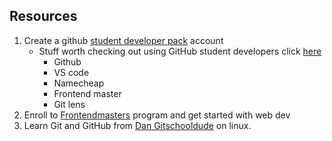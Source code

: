 ## Resources

1. Create a github [student developer pack](https://education.github.com/pack) account
    - Stuff worth checking out using GitHub student developers click [here](https://education.github.com/pack#offers)
        - Github
        - VS code
        - Namecheap
        - Frontend master
        - Git lens
2. Enroll to [Frontendmasters](https://frontendmasters.com/welcome/github-student-developers/) program and get started with web dev 
3. Learn Git and GitHub from [Dan Gitschooldude](https://www.youtube.com/watch?v=OZEGnam2M9s&list=PLu-nSsOS6FRIg52MWrd7C_qSnQp3ZoHwW&index=3) on linux.